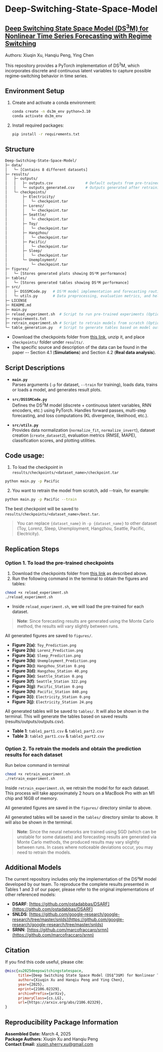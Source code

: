 # Deep-Switching-State-Space-Model

## [Deep Switching State Space Model (DS<sup>3</sup>M) for Nonlinear Time Series Forecasting with Regime Switching](https://arxiv.org/abs/2106.02329)
Authors: Xiuqin Xu, Hanqiu Peng, Ying Chen

This repository provides a PyTorch implementation of DS<sup>3</sup>M, which incorporates discrete and continuous latent variables to capture possible regime-switching behavior in time series.

## Environment Setup

1. Create and activate a conda environment:
   ```bash
   conda create -n ds3m_env python=3.10
   conda activate ds3m_env
   ```

2.	Install required packages:
    ```bash
    pip install -r requirements.txt
    ```

## Structure
```bash
Deep-Switching-State-Space-Model/
├─ data/
│   └─ [Contains 8 different datasets]
├─ results/
│   ├─ outputs/
│   │   ├─ outputs.csv               # Default outputs from pre-trained models
│   │   └─ outputs_generated.csv     # Outputs generated after retraining models
│   └─ checkpoints/
│       ├─ Electricity/
│       │   └─ checkpoint.tar
│       ├─ Lorenz/
│       │   └─ checkpoint.tar
│       ├─ Seattle/
│       │   └─ checkpoint.tar
│       ├─ Toy/
│       │   └─ checkpoint.tar
│       ├─ Hangzhou/
│       │   └─ checkpoint.tar
│       ├─ Pacific/
│       │   └─ checkpoint.tar
│       ├─ Sleep/
│       │   └─ checkpoint.tar
│       └─ Unemployment/
│           └─ checkpoint.tar
├─ figures/
│   └─ [Stores generated plots showing DS³M performance]
├─ tables/
│   └─ [Stores generated tables showing DS³M performance]
├─ src/
│   ├─ DSSSMCode.py   # DS³M model implementation and forecasting routines
│   └─ utils.py       # Data preprocessing, evaluation metrics, and helper functions
├─ LICENSE
├─ README.md
├─ main.py        
├─ reload_experiment.sh  # Script to run pre-trained experiments (Option 1)
├─ requirements.txt
├─ retrain_experiment.sh # Script to retrain models from scratch (Option 2)
└─ table_generation.py   # Script to generate tables based on model outputs  
```
- Download the checkpoints folder from [this link](https://www.dropbox.com/scl/fi/uhqpjmubfcr5wr102nxzr/checkpoints.zip?rlkey=2p6xabwl7e3325eaxefc9slbj&dl=0), unzip it, and place `checkpoints/` folder under `results/`.
- The specific source and description of the data can be found in the paper -- Section 4.1 (**Simulations**) and Section 4.2 (**Real data analysis**).

## Script Descriptions
- **`main.py`**  
  Parses arguments (`-p` for dataset, `--train` for training), loads data, trains or loads a model, and generates result plots.

- **`src/DSSSMCode.py`**  
  Defines the DS<sup>3</sup>M model (discrete + continuous latent variables, RNN encoders, etc.) using PyTorch. Handles forward passes, multi-step forecasting, and loss computations (KL divergence, likelihood, etc.).

- **`src/utils.py`**  
  Provides data normalization (`normalize_fit`, `normalize_invert`), dataset creation (`create_dataset2`), evaluation metrics (RMSE, MAPE), classification scores, and plotting utilities.

## Code usage:
1. To load the checkpoint in `results/checkpoints/<dataset_name>/checkpoint.tar`
```bash
python main.py -p Pacific
```
2. You want to retrain the model from scratch, add --train, for example:
```bash
python main.py -p Pacific --train
```
The best checkpoint will be saved to `results/checkpoints/<dataset_name>/best.tar`.
> You can replace `{dataset_name}` in `-p {dataset_name}` to other dataset (Toy, Lorenz, Sleep, Unemployment, Hangzhou, Seattle,  Pacific, Electricity).

## Replication Steps
### Option 1. To load the pre-trained checkpoints
1. Download the checkpoints folder from [this link](https://www.dropbox.com/scl/fi/uhqpjmubfcr5wr102nxzr/checkpoints.zip?rlkey=2p6xabwl7e3325eaxefc9slbj&dl=0) as described above.
2. Run the following command in the terminal to obtain the figures and tables:

```bash
chmod +x reload_experiment.sh  
./reload_experiment.sh
```
- Inside `reload_experiment.sh`, we will load the pre-trained for each dataset.
> **Note**: Since forecasting results are generated using the Monte Carlo method, the results will vary slightly between runs.

All generated figures are saved to `figures/`. 
- **Figure 2(a)**: `Toy_Prediction.png`
- **Figure 2(b)**: `Lorenz_Prediction.png`
- **Figure 3(a)**: `Sleep_Prediction.png`
- **Figure 3(b)**: `Unemployment_Prediction.png`
- **Figure 3(c)**: `Hangzhou_Station 0.png`
- **Figure 3(d)**: `Hangzhou_Station 40.png`
- **Figure 3(e)**: `Seattle_Station 0.png`
- **Figure 3(f)**: `Seattle_Station 322.png`
- **Figure 3(g)**: `Pacific_Station 0.png`
- **Figure 3(h)**: `Pacific_Station 840.png`
- **Figure 3(i)**: `Electricity_Station 0.png`
- **Figure 3(j)**: `Electricity_Station 24.png` 

All generated tables will be saved to `tables/`. It will also be shown in the terminal. This will generate the tables based on saved results (results/outputs/outputs.csv).
- **Table 1**: `table1_part1.csv` & `table1_part2.csv`
- **Table 3**: `table3_part1.csv` & `table3_part2.csv`

### Option 2. To retrain the models and obtain the prediction results for each dataset
Run below command in terminal
```bash
chmod +x retrain_experiment.sh  
./retrain_experiment.sh
```
Inside `retrain_experiment.sh`, we retrain the model for for each dataset. This process will take approximately 2 hours on a MacBook Pro with an M1 chip and 16GB of memory.

All generated figures are saved in the `figures/` directory similar to above.

All generated tables will be saved in the `tables/` directory similar to above. It will also be shown in the terminal.

> **Note**: Since the neural networks are trained using SGD (which can be unstable for some datasets) and forecasting results are generated via Monte Carlo methods, the produced results may vary slightly between runs. In cases where noticeable deviations occur, you may need to retrain the models.

## Additional Models

The current repository includes only the implementation of the DS³M model developed by our team. To reproduce the complete results presented in Tables 1 and 3 of our paper, please refer to the original implementations of other referenced models:

- **DSARF**: [https://github.com/ostadabbas/DSARF](https://github.com/ostadabbas/DSARF)
- **SNLDS**: [https://github.com/google-research/google-research/tree/master/snlds](https://github.com/google-research/google-research/tree/master/snlds)
- **SRNN**: [https://github.com/marcofraccaro/srnn](https://github.com/marcofraccaro/srnn)

## Citation
If you find this code useful, please cite:
```bibtex
@misc{xu2025deepswitchingstatespace,
      title={Deep Switching State Space Model (DS$^3$M) for Nonlinear Time Series Forecasting with Regime Switching}, 
      author={Xiuqin Xu and Hanqiu Peng and Ying Chen},
      year={2025},
      eprint={2106.02329},
      archivePrefix={arXiv},
      primaryClass={cs.LG},
      url={https://arxiv.org/abs/2106.02329}, 
}
```

## Reproducibility Package Information
**Assembled Date:** March 4, 2025  
**Package Authors:** Xiuqin Xu and Hanqiu Peng  
**Contact Email:** [xiuqin.sherry.xu@gmail.com](mailto:xiuqin.sherry.xu@gmail.com)
